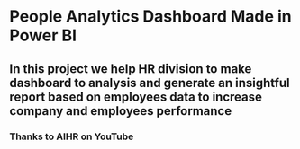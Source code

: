 # People Analytics Dashboard Made in Power BI
## In this project we help HR division to make dashboard to analysis and generate an insightful report based on employees data to increase company and employees performance 
### Thanks to AIHR on YouTube
